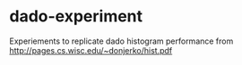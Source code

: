 # dado-experiment
Experiements to replicate dado histogram performance from http://pages.cs.wisc.edu/~donjerko/hist.pdf
